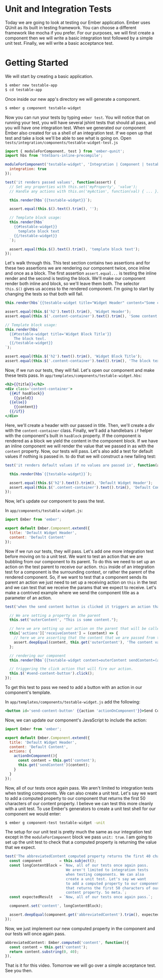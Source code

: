 # Unit and Integration Tests

Today we are going to look at testing our Ember application. Ember uses QUnit as its built in testing framework. You can choose a different framework like mocha if you prefer. For our purposes, we will first create a component then we will write a basic integration test followed by a simple unit test. Finally, we will write a basic acceptance test.

# Getting Started

We will start by creating a basic application.

```sh
$ ember new testable-app
$ cd testable-app
```

Once inside our new app's directory we will generate a component.

```sh
$ ember g component testable-widget
```
Now you can run your tests by typing `ember test`. You will notice that on running your test, you will have several jshint tests that should all pass, and you will have one integration test. When we generated our component Ember also created for us a shell of an integration test. If we open up that test and take a look we'll be able to see what is going on. Open `tests/integration/components/testable-widget-test.js`

```js
import { moduleForComponent, test } from 'ember-qunit';
import hbs from 'htmlbars-inline-precompile';

moduleForComponent('testable-widget', 'Integration | Component | testable widget', {
  integration: true
});

test('it renders passed values', function(assert) {
  // Set any properties with this.set('myProperty', 'value');
  // Handle any actions with this.on('myAction', function(val) { ... });

  this.render(hbs`{{testable-widget}}`);

  assert.equal(this.$().text().trim(), '');

  // Template block usage:
  this.render(hbs`
    {{#testable-widget}}
      template block text
    {{/testable-widget}}
  `);

  assert.equal(this.$().text().trim(), 'template block text');
});
```

Let's walk through this. This test section contains two assertions and for these two assertions we are rendering our component twice, once inline and once as a block. The first assertion `assert.equal...` is testing the inline render and the second is testing the block. We'll make our component render both inline and block, so we'll leave them both. The selector `this.$()` gives us access to the rendered component. I'm going to start by changing the tests so that both will fail.

```js
this.render(hbs`{{testable-widget title="Widget Header" content="Some content"}}`);

assert.equal(this.$('h2').text().trim(), 'Widget Header');
assert.equal(this.$('.content-container').text().trim(), 'Some content');

// Template block usage:
this.render(hbs`
  {{#testable-widget title='Widget Block Title'}}
    The block text.
  {{/testable-widget}}
`);

assert.equal(this.$('h2').text().trim(), 'Widget Block Title');
assert.equal(this.$('.content-container').text().trim(), 'The block text.');
```

Now, if we run our tests, they will fail. Let's open our component and make these tests pass. In `app/templates/components/testable-widget.hbs`:

```hbs
<h2>{{title}}</h2>
<div class='content-container'>
  {{#if hasBlock}}
    {{yield}}
  {{else}}
    {{content}}
  {{/if}}
</div>
```

Here, we'll create a header with our passed in title. Then, we'll create a div with the `content-container` class. Finally, we'll add a handlebars `if` helper with the component's built in `hasBlock` property. If the component is rendered as a block we yield the content in the component block. If we have an inline component we will render the value that we passed in as with the `content` property. Now, our tests will pass. Let's also add a test for default values if nothing is passed in. to do that we will construct a new failing test:

```js
test('it renders default values if no values are passed in', function(assert) {

  this.render(hbs`{{testable-widget}}`);

  assert.equal(this.$('h2').text().trim(), 'Default Widget Header');
  assert.equal(this.$('.content-container').text().trim(), 'Default Content');
});
```

Now, let's update our component to pass the test.

In `app/components/testable-widget.js`:
```js
import Ember from 'ember';

export default Ember.Component.extend({
  title: 'Default Widget Header',
  content: 'Default Content'
});
```

Now if we run our tests, they will pass. Let's add one more integration test before moving on to a unit test. We want to test an action that we are bubbling from our component to its parent. To do this we need to set up an action on the test parent to receive our action. `this` inside of an integration test for a component is the surrounding context, or rather the parent of the rendered component. So, if we want to test that a component sends its parent an action we just need to set up a receiving action on `this` in the test and we can test that we receive the params that we expect to receive. Let's make a contrived example where we send the component title as a parameter of an action.

```js
test('when the send content button is clicked it triggers an action that sends the content to the parent', function(assert) {

  // We are setting a property on the parent
  this.set('outerContent', "This is some content.");

  // here we are setting up our action on the parent that will be called in our component
  this['actions']['receiveContent'] = (content) => {
    // here we are asserting that the content that we are passed from the action matches the content
    assert.deepEqual(content, this.get('outerContent'), 'The content value is property passed up to the parent');
  };

  // rendering our component
  this.render(hbs`{{testable-widget content=outerContent sendContent=(action 'receiveContent')}}`);

  // triggering the click action that will fire our action.
  this.$('#send-content-button').click();
});
```

To get this test to pass we need to add a button with an action in our component's template.

In `app/templates/components/testable-widget.js` add the following:
```hbs
<button id='send-content-button' {{action 'actionOnComponent'}}>Send Content</button>
```

Now, we can update our component's JavaScript to include the action:

```js
import Ember from 'ember';

export default Ember.Component.extend({
  title: 'Default Widget Header',
  content: 'Default Content',
  actions: {
    actionOnComponent(){
      const content = this.get('content');
      this.get('sendContent')(content);
    }
  }
});
```

Now, all of our tests once again pass. We aren't limited to integration tests when testing components. We can also create a unit test. Let's say we want to add a computed property to our component that returns the first 50 characters of our content property. I believe we can test this more cleanly with a unit test. To use Ember's generators to create a unit test shell for our component we would enter:

```sh
$ ember g component-test testable-widget -unit
```

The setup for our unit test is pretty much the same as our integration test except in the `moduleForComponent` block we pass `unit: true`. I am going to set up the unit test to check that a computed property is returning the value that we expect.

```JavaScript
test('The abbreviatedContent computed property returns the first 40 characters in the content string.', function(assert) {
  const component        = this.subject();
  const longContentBlock = `Now, all of our tests once again pass.
                            We aren't limited to integration tests
                            when testing components. We can also
                            create a unit test. Let's say we want
                            to add a computed property to our component
                            that returns the first 50 characters of our
                            content property. So meta.`;
  const expectedResult   = `Now, all of our tests once again pass.`;

  component.set('content', longContentBlock);

  assert.deepEqual(component.get('abbreviatedContent').trim(), expectedResult, 'The content is trimmed properly');
});
```

Now, we just implement our new computed property in the component and our tests will once again pass.

```JavaScript
abbreviatedContent: Ember.computed('content', function(){
  const content = this.get('content');
  return content.substring(0, 40);
}),
```

That is it for this video. Tomorrow we will go over a simple acceptance test. See you then.
